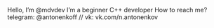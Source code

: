 Hello, I’m @mdvdev
I’m a beginner C++ developer
How to reach me? telegram: @antonenkoff  // vk: vk.com/n.antonenkov

<!---
a-nizier/a-nizier is a ✨ special ✨ repository because its `README.md` (this file) appears on your GitHub profile.
You can click the Preview link to take a look at your changes.
--->

